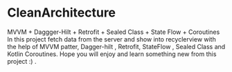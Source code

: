 # CleanArchitecture

MVVM + Daggger-Hilt + Retrofit + Sealed Class + State Flow + Coroutines
In this project  fetch data from the server and show into recyclerview with the help of MVVM patter, Dagger-hilt , Retrofit, StateFlow , Sealed Class and Kotlin Coroutines. Hope you will enjoy and learn something new from this project :) . 
